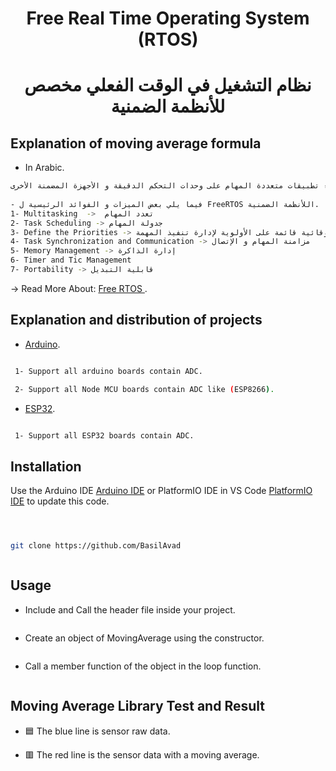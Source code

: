 
<h1 align="center"> Free Real Time Operating System (RTOS) </h1>

<h1 align="center"> نظام التشغيل في الوقت الفعلي مخصص للأنظمة الضمنية </h1>

## Explanation of moving average formula

*  In Arabic.

```bash
التعريف: هو نظام التشغيل في الوقت الفعلي مصمم خصيصا للأنظمة الضمنية. يوفر نواة خفيفة الوزن و فعالة تسمح لك بإنشاء تطبيقات متعددة المهام على وحدات التحكم الدقيقة و الأجهزة المضمنة الأخرى.
 
- فيما يلي بعض الميزات و الفوائد الرئيسية ل FreeRTOS اللأنظمة الضمنية.
1- Multitasking  ->  تعدد المهام
2- Task Scheduling -> جدولة المهام 
3- Define the Priorities -> تحديد الأولويات , يستخدم النظام جدولة وقائية قائمة على الأولوية لإدارة تنفيذ المهمة 
4- Task Synchronization and Communication -> مزامنة المهام و الإتصال 
5- Memory Management -> إدارة الذاكرة
6- Timer and Tic Management 
7- Portability -> قابلية التبديل 

```

-> Read More About: [Free RTOS ](https://en.wikipedia.org/wiki/FreeRTOS).

## Explanation and distribution of projects

 * [Arduino](https://github.com/BasilAvad/MovingAverage/tree/main/Examples/arduino).

 ```bash

  1- Support all arduino boards contain ADC.

  2- Support all Node MCU boards contain ADC like (ESP8266).

 ```

 * [ESP32](https://github.com/BasilAvad/MovingAverage/tree/main/Examples/esp32).

 ```bash

  1- Support all ESP32 boards contain ADC.

 ```

## Installation

Use the Arduino IDE [Arduino IDE](https://www.arduino.cc/en/software) or PlatformIO IDE in VS Code [PlatformIO IDE](https://platformio.org) to update this code.

```bash



git clone https://github.com/BasilAvad



```

## Usage

* Include and Call the header file  inside your project.

```cpp


```

* Create an object of MovingAverage using the constructor.

```cpp


```

*  Call a member function of the object in the loop function.

```cpp


```

## Moving Average Library Test and Result

 * 🟦 The blue line is sensor raw data.

 * 🟥 The red line is the sensor data with a moving average.
